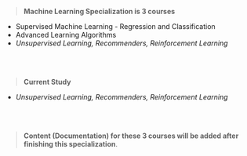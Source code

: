 > __Machine Learning Specialization is 3 courses__
>

 - Supervised Machine Learning - Regression and Classification
 - Advanced Learning Algorithms
 - _Unsupervised Learning, Recommenders, Reinforcement Learning_

<br>
<br>

> __Current Study__
  - _Unsupervised Learning, Recommenders, Reinforcement Learning_

<br>
<br>

> __Content (Documentation) for these 3 courses will be added after finishing this specialization__.

